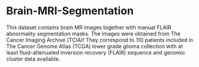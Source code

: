 # Brain-MRI-Segmentation

This dataset contains brain MR images together with manual FLAIR abnormality segmentation masks.
The images were obtained from The Cancer Imaging Archive (TCIA)!
They correspond to 110 patients included in The Cancer Genome Atlas (TCGA) lower grade glioma collection with at least fluid-attenuated inversion recovery (FLAIR) sequence and genomic cluster data available.
